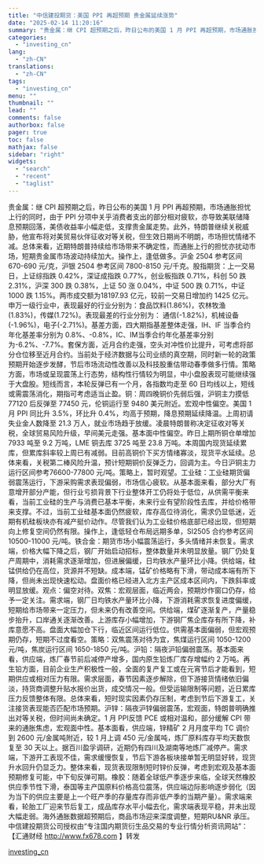 ```yaml
---
title: "中信建投期货：美国 PPI 再超预期 贵金属延续涨势"
date: "2025-02-14 11:20:16"
summary: "贵金属：继 CPI 超预期之后，昨日公布的美国 1 月 PPI 再超预期，市场通胀担忧上行的同时，由..."
categories:
  - "investing_cn"
lang:
  - "zh-CN"
translations:
  - "zh-CN"
tags:
  - "investing_cn"
menu: ""
thumbnail: ""
lead: ""
comments: false
authorbox: false
pager: true
toc: false
mathjax: false
sidebar: "right"
widgets:
  - "search"
  - "recent"
  - "taglist"
---
```


贵金属：继 CPI 超预期之后，昨日公布的美国 1 月 PPI 再超预期，市场通胀担忧上行的同时，由于 PPI 分项中关乎消费者支出的部分相对疲软，亦导致美联储降息预期回落，美债收益率小幅走低，支撑贵金属走势。此外，特朗普继续关税威胁，他宣布将对美贸易伙伴征收对等关税，但生效日期尚不明朗，市场担忧情绪不减。总体来看，近期特朗普持续给市场带来不确定性，而通胀上行的担忧亦扰动市场，短期贵金属市场波动持续加大。操作上，逢低做多。沪金 2504 参考区间 670-690 元/克，沪银 2504 参考区间 7800-8150 元/千克。股指期货：上一交易日，上证综指跌 0.42%，深证成指跌 0.77%，创业板指跌 0.71%，科创 50 跌 2.31%，沪深 300 跌 0.38%，上证 50 涨 0.04%，中证 500 跌 0.71%，中证 1000 跌 1.15%。两市成交额为18197.93 亿元，较前一交易日增加约 1425 亿元。申万一级行业中，表现最好的行业分别为：食品饮料(1.86%)，农林牧渔(1.83%)，传媒(1.72%)。表现最差的行业分别为： 通信(-1.82%)，机械设备(-1.96%)，电子(-2.71%)。基差方面，四大期指基差整体走强，IH、IF 当季合约年化基差率分别为 0.8%、-0.8%，IC、IM当季合约年化基差率分别为-6.2%、-7.7%。套保方面，近月合约走强，空头对冲性价比提升，可考虑将部分仓位移至近月合约。当前处于经济数据与公司业绩的真空期，同时新一轮的政策预期开始逐步发酵，节后市场流动性改善以及科技股重估带动春季做多行情。策略方面，市场或呈现震荡上行态势，结构性行情较为明显，中小盘股表现可能继续强于大盘股。短线而言，本轮反弹已有一个月，各指数均走至 60 日均线以上，短线或需震荡消化，期指可考虑适当止盈。铜：周四晚铜价先弱后强，沪铜主力摸低 77120 后反弹至 77450 元，伦铜运行至 9480 美元附近。宏观中性偏空。美国 1 月 PPI 同比升 3.5%，环比升 0.4%，均高于预期，降息预期延续降温。上周初请失业金人数降至 21.3 万人，就业市场趋于放缓。凌晨特朗普称决定征收对等关税，全球贸易风险升级，早间美元走强。基本面中性偏空。昨日上期所铜仓单增加 7933 吨至 9.2 万吨，LME 铜去库 3725 吨至 23.8 万吨。本周国内现货延续累库，但累库斜率较上周已有减弱。目前高铜价下买方情绪寡淡，现货平水延续。总体来看，关税第二棒风险升温，预计短期铜价反弹乏力，回调为主。今日沪铜主力运行区间参考76600-77800 元/吨。策略上，暂时观望。工业硅：工业硅期货偏弱震荡运行，下游采购需求表现偏弱，市场信心疲软。从基本面来看，部分大厂有意增开部分产能，但行业亏损背景下行业整体开工仍将处于低位，从供需平衡来看，当前工业硅的生产与消费已基本平衡，未来行业有望阶段性去库，并给价格带来支撑。不过，当前工业硅基本面仍然疲软，库存高位待消化，需求仍显低迷，近期有机硅板块亦有减产挺价动作。尽管我们认为工业硅价格底部已经出现，但短期向上修复空间仍然有限。操作上，逢低轻仓布局远期多单，SI2505 合约参考区间 10500-11000 元/吨。铁合金：期货市场小幅震荡运行，多头情绪并未恢复。需求端，价格大幅下降之后，钢厂开始启动招标，整体数量并未明显放量。钢厂仍处复产周期中，消耗需求逐渐增加，但进展偏缓，日均铁水产量环比小降。供给端，硅锰供给仍在高位，货源并不短缺。成本端，锰矿价格略有下滑，带动成本端有所下降，但尚未出现快速松动。盘面价格已经进入北方主产区成本区间内，下跌斜率或明显放缓。观点：偏空对待。双焦：宏观层面，临近两会，预期炒作窗口仍存，给予一定关注。需求端，钢厂日均铁水产量环比小降，下游消耗需求恢复进度偏缓，短期给市场带来一定压力，但未来仍有改善空间。供给端，煤矿逐渐复产，产量稳步抬升，口岸通关逐渐改善。上游库存小幅增加，下游钢厂焦企库存有所下降，补库意愿不高。盘面大幅加仓下行，临近区间运行低位。供需基本面偏弱，但宏观预期仍存，短期不过度看空。策略：双焦震荡对待为宜，焦煤运行区间 1050-1200 元/吨，焦炭运行区间 1650-1850 元/吨。沪铅：隔夜沪铅偏弱震荡。基本面来看，供应端，炼厂春节前后减停产增多，国内原生铅炼厂库存增幅约 2 万吨。再生铅方面，目前企业生产积极性一般，全面的复产复工或在元宵节后才能看到，短期供应或相对压力有限。需求层面，春节因素逐步解除，但下游接货情绪依旧偏淡，持货商调整升贴水报价出货，成交情况一般。但受运输限制等问题，近日累库压力反馈整体有限。总体来看，短时现实因素仍存压制，考虑到节后下游复工，关注接货表现能否匹配市场预期。沪锌：隔夜沪锌偏弱震荡，宏观面，特朗普明确推出对等关税，但时间尚未确定。1 月 PPI反馈 PCE 或相对温和，部分缓解 CPI 带来的通胀焦虑，宏观面中性。基本面看，供应端，锌精矿 2 月月度平均 TC 调价到 2600 元/金属吨附近，较 1 月上调 450 元/金属吨，炼厂原料库存平均天数恢复至 30 天以上。据百川盈孚调研，近期仍有四川及湖南等地炼厂减停产。需求端，下游开工表现不佳，需求缓慢恢复，节后下游各板块接单暂无明显好转，现货升水回升仍显乏力。整体来看，现货表现限制短时锌价反弹，考虑到宏观及基本面预期修复可能，中下旬反弹可期。橡胶：随着全球低产季逐步来临，全球天然橡胶供应季节性下滑，泰国等主产国原料价格高位震荡，供应端边际影响逐步弱化（因为当下的供应主要是上一个旺产季的存量库存而非低产季的当期产量）。需求端来看，轮胎工厂迎来节后复工，成品库存水平小幅去化，需求端表现平稳，并未出现大幅走弱。海外通胀数据超预期后，商品市场迎来深度调整，短期RU&NR 承压。中信建投期货公司授权由“专注国内期货衍生品交易的专业行情分析资讯网站”：【汇通财经 http://www.fx678.com 】转发

[investing_cn](https://cn.investing.com/news/forex-news/article-2671369)
